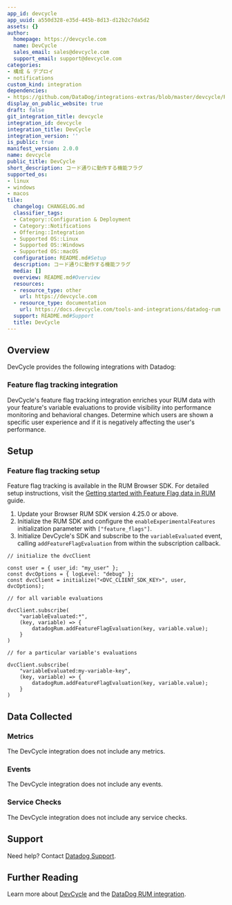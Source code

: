 ```yaml
---
app_id: devcycle
app_uuid: a550d328-e35d-445b-8d13-d12b2c7da5d2
assets: {}
author:
  homepage: https://devcycle.com
  name: DevCycle
  sales_email: sales@devcycle.com
  support_email: support@devcycle.com
categories:
- 構成 & デプロイ
- notifications
custom_kind: integration
dependencies:
- https://github.com/DataDog/integrations-extras/blob/master/devcycle/README.md
display_on_public_website: true
draft: false
git_integration_title: devcycle
integration_id: devcycle
integration_title: DevCycle
integration_version: ''
is_public: true
manifest_version: 2.0.0
name: devcycle
public_title: DevCycle
short_description: コード通りに動作する機能フラグ
supported_os:
- linux
- windows
- macos
tile:
  changelog: CHANGELOG.md
  classifier_tags:
  - Category::Configuration & Deployment
  - Category::Notifications
  - Offering::Integration
  - Supported OS::Linux
  - Supported OS::Windows
  - Supported OS::macOS
  configuration: README.md#Setup
  description: コード通りに動作する機能フラグ
  media: []
  overview: README.md#Overview
  resources:
  - resource_type: other
    url: https://devcycle.com
  - resource_type: documentation
    url: https://docs.devcycle.com/tools-and-integrations/datadog-rum
  support: README.md#Support
  title: DevCycle
---
```


<!--  SOURCED FROM https://github.com/DataDog/integrations-extras -->


## Overview

DevCycle provides the following integrations with Datadog:

### Feature flag tracking integration

DevCycle's feature flag tracking integration enriches your RUM data with your feature's variable evaluations to provide visibility into performance monitoring and behavioral changes. Determine which users are shown a specific user experience and if it is negatively affecting the user's performance.

## Setup

### Feature flag tracking setup

Feature flag tracking is available in the RUM Browser SDK. For detailed setup instructions, visit the [Getting started with Feature Flag data in RUM][1] guide.

1. Update your Browser RUM SDK version 4.25.0 or above.
2. Initialize the RUM SDK and configure the `enableExperimentalFeatures` initialization parameter with `["feature_flags"]`.
3. Initialize DevCycle's SDK and subscribe to the `variableEvaluated` event, calling `addFeatureFlagEvaluation` from within the subscription callback.

```
// initialize the dvcClient

const user = { user_id: "my_user" };
const dvcOptions = { logLevel: "debug" };
const dvcClient = initialize("<DVC_CLIENT_SDK_KEY>", user, dvcOptions); 

// for all variable evaluations

dvcClient.subscribe(
    "variableEvaluated:*",
    (key, variable) => {
        datadogRum.addFeatureFlagEvaluation(key, variable.value);
    }
)

// for a particular variable's evaluations

dvcClient.subscribe(
    "variableEvaluated:my-variable-key",
    (key, variable) => {
        datadogRum.addFeatureFlagEvaluation(key, variable.value);
    }
)
```

## Data Collected

### Metrics

The DevCycle integration does not include any metrics.

### Events

The DevCycle integration does not include any events.

### Service Checks

The DevCycle integration does not include any service checks.

## Support

Need help? Contact [Datadog Support][2].

## Further Reading

Learn more about [DevCycle][3] and the [DataDog RUM integration][4].

[1]: https://docs.datadoghq.com/ja/real_user_monitoring/guide/setup-feature-flag-data-collection/
[2]: https://docs.datadoghq.com/ja/help/
[3]: https://devcycle.com
[4]: https://docs.devcycle.com/tools-and-integrations/datadog-rum